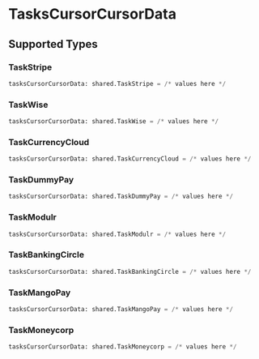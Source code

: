 # TasksCursorCursorData


## Supported Types

### TaskStripe

```python
tasksCursorCursorData: shared.TaskStripe = /* values here */
```

### TaskWise

```python
tasksCursorCursorData: shared.TaskWise = /* values here */
```

### TaskCurrencyCloud

```python
tasksCursorCursorData: shared.TaskCurrencyCloud = /* values here */
```

### TaskDummyPay

```python
tasksCursorCursorData: shared.TaskDummyPay = /* values here */
```

### TaskModulr

```python
tasksCursorCursorData: shared.TaskModulr = /* values here */
```

### TaskBankingCircle

```python
tasksCursorCursorData: shared.TaskBankingCircle = /* values here */
```

### TaskMangoPay

```python
tasksCursorCursorData: shared.TaskMangoPay = /* values here */
```

### TaskMoneycorp

```python
tasksCursorCursorData: shared.TaskMoneycorp = /* values here */
```

